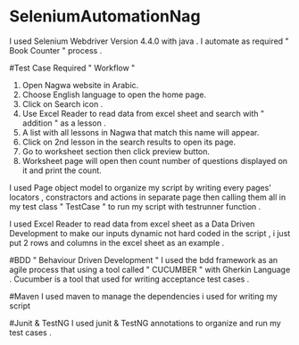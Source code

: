 # SeleniumAutomationNag
I used Selenium Webdriver Version 4.4.0 with java . 
I automate as required " Book Counter " process .

#Test Case Required " Workflow "
1. Open Nagwa website in Arabic.
2. Choose English language to open the home page.
3. Click on Search icon .
4. Use Excel Reader to read data from excel sheet and search with " addition " as a lesson .
5. A list with all lessons in Nagwa that match this name will appear.
6. Click on 2nd lesson in the search results to open its page.
7. Go to worksheet section then click preview button.
8. Worksheet page will open then count number of questions displayed on it and
print the count.

I used Page object model to organize my script by writing every pages' locators , constractors and actions in separate page then calling them all in my test class 
" TestCase " to run my script with testrunner function .

I used Excel Reader to read data from excel sheet as a Data Driven Development to make our inputs dynamic not hard coded in the script , i just put 2 rows and columns in the excel sheet as an example . 

#BDD " Behaviour Driven Development "
I used the bdd framework as an agile process that using a tool called " CUCUMBER " with Gherkin Language .
Cucumber is a tool that used for writing acceptance test cases .

#Maven 
I used maven to manage the dependencies i used for writing my script

#Junit & TestNG
I used junit & TestNG annotations to organize and run my test cases .



